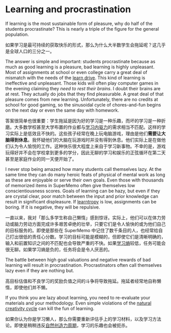 # Learning and procrastination

If learning is the most sustainable form of pleasure, why do half of the students procrastinate? This is nearly a triple of the figure for the general population.

如果学习是最可持续的获取快乐的形式，那么为什么大半数学生会拖延呢？这几乎是全球人口的三分之一。

The answer is simple and important: students procrastinate because as much as good learning is a pleasure, bad learning is highly unpleasant. Most of assignments at school or even college carry a great deal of mismatch with the needs of the [learn drive](https://supermemo.guru/wiki/Learn_drive). This kind of learning is ineffective and unpleasant. Those kids will often play computer games in the evening claiming they *need to rest their brains*. I doubt their brains are at rest. They actually do jobs that they find pleasurable. A great deal of that pleasure comes from new learning. Unfortunately, there are no credits at school for good gaming, so the sinusoidal cycle of chores-and-fun begins on the next day or even the same day with homework.

答案很简单也很重要：学生拖延是因为好的学习是一种乐趣，而坏的学习是一种折磨。大多数学校甚至大学布置的作业都与[学习内驱力](https://supermemo.guru/wiki/Learn_drive)的需求相当不匹配。这样的学习实际上是低效且不快的。这些孩子经常在晚上玩电脑游戏，理由是他们**需要让大脑得到休息**。我怀疑他们的大脑在玩游戏时并没有得到休息。他们实际上是在做他们认为令人愉悦的工作。这种快乐很大程度上来自于学习新事物。不幸的是，游戏玩得好并不会在学校拿到更多的学分，因此无聊的学习和娱乐的正弦循环在第二天甚至是家庭作业的同一天便开始了。

I never stop being amazed how many students call themselves lazy. At the same time they can do many heroic feats of physical of mental work as long as these are enjoyable or serve their own goals. Even those with thousands of memorized items in SuperMemo often give themselves low conscientiousness scores. Goals of learning can be hazy, but even if they are crystal clear, poor match between the input and prior knowledge can result in significant displeasure. If [learntropy](https://supermemo.guru/wiki/Learntropy) is low, assignments can be boring. If it is negative, they will be repulsive.

一直以来，我对「那么多学生称自己懒惰」感到惊讶。实际上，他们可以在体力劳动或脑力劳动方面完成许多艰苦卓绝的壮举，只要它们是令人愉快的或为他们自己的目标服务的。即使是那些在 SuperMemo 中记住了数千条目的人，也经常给自己打出很低的责任心分数。学习的目标可能是模糊的，但即使它们是清晰明确的，输入和前置知识之间的不匹配也会导致严重的不快。如果[学习熵](https://supermemo.guru/wiki/Learntropy)较低，任务可能会很无聊。如果学习熵是负的，任务将会是令人厌恶的。

The battle between high goal valuations and negative rewards of bad learning will result in procrastination. Procrastinators often call themselves lazy even if they are nothing but.

高目标估值和不良学习的奖励负值之间的斗争将导致拖延。拖延者经常地自称懒惰，即使他们并不懒。

If you think you are lazy about learning, you need to re-evaluate your materials and your methodology. Even simple violations of the [natural creativity cycle](https://supermemo.guru/wiki/Natural_creativity_cycle) can kill the fun of learning.

如果你认为你是学习懒人，那么你需要重新评估手上的学习材料，以及学习方法论。即使是稍稍违反[自然创造力周期](https://supermemo.guru/wiki/Natural_creativity_cycle)，学习的乐趣也会被扼杀。